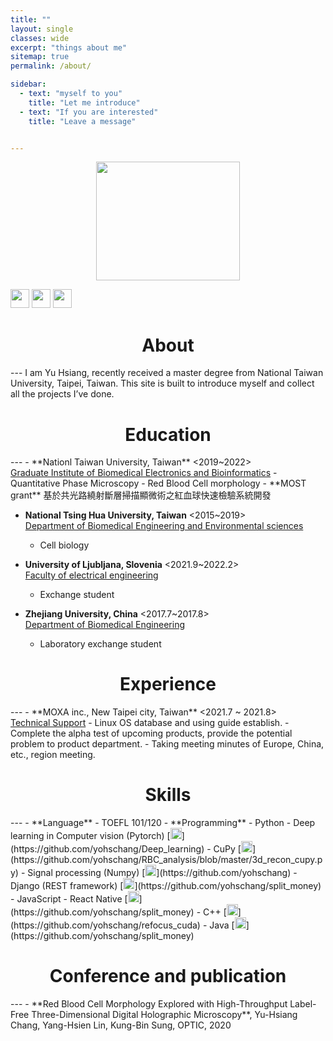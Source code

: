 ```yaml
--- 
title: ""
layout: single
classes: wide
excerpt: "things about me"
sitemap: true
permalink: /about/

sidebar: 
  - text: "myself to you"
    title: "Let me introduce"
  - text: "If you are interested"
    title: "Leave a message"


---
```


<p align="center">
  <img width="230" height="190" src="https://i.imgur.com/OpuBLnm.png"> </br>
</p>

[<img width="30" height="30" src="https://img.icons8.com/ios/50/000000/apple-mail.png"/>](r08945011@ntu.edu.tw) [<img width="30" height="30" src="https://img.icons8.com/ios-glyphs/50/000000/linkedin.png"/>](https://www.linkedin.com/in/changyuhs/) [<img width="30" height="30" src="https://img.icons8.com/material-rounded/24/000000/github.png"/>](https://github.com/yohschang)




<h1 align="center" style="font-size:200%;">About</h1>
---
I am Yu Hsiang, recently received a master degree from National Taiwan University, Taipei, Taiwan. This site is built to introduce myself and collect all the projects I’ve done. 

<h1 align="center" style="font-size:200%;">Education</h1>
---
- **Nationl Taiwan University, Taiwan**  <2019~2022> <br>
   <ins>Graduate Institute of Biomedical Electronics and Bioinformatics</ins>
  - Quantitative Phase Microscopy
  - Red Blood Cell morphology
  - **MOST grant** 基於共光路繞射斷層掃描顯微術之紅血球快速檢驗系統開發
 
- **National Tsing Hua University, Taiwan** <2015~2019> <br>
  <ins>Department of Biomedical Engineering and Environmental sciences</ins>
  - Cell biology

- **University of Ljubljana, Slovenia** <2021.9~2022.2> <br>
  <ins>Faculty of electrical engineering</ins>
  - Exchange student

- **Zhejiang University, China** <2017.7~2017.8> <br>
  <ins>Department of Biomedical Engineering</ins>
  - Laboratory exchange student

<h1 align="center" style="font-size:200%;">Experience</h1>
---
- **MOXA inc., New Taipei city, Taiwan** <2021.7 ~ 2021.8> <br>
<ins>Technical Support</ins>
  - Linux OS database and using guide establish.
  - Complete the alpha test of upcoming products, provide the potential problem to product department.
  - Taking meeting minutes of Europe, China, etc., region meeting.

<h1 align="center" style="font-size:200%;">Skills</h1>
---
- **Language**
    - TOEFL 101/120
- **Programming** 
    - Python 
      - Deep learning in Computer vision (Pytorch) [<img width="18" height="18" src="https://img.icons8.com/windows/32/000000/link.png"/>](https://github.com/yohschang/Deep_learning)
      - CuPy [<img width="18" height="18" src="https://img.icons8.com/windows/32/000000/link.png"/>](https://github.com/yohschang/RBC_analysis/blob/master/3d_recon_cupy.py)
      - Signal processing (Numpy) [<img width="18" height="18" src="https://img.icons8.com/windows/32/000000/link.png"/>](https://github.com/yohschang)
      - Django (REST framework) [<img width="18" height="18" src="https://img.icons8.com/windows/32/000000/link.png"/>](https://github.com/yohschang/split_money)
    - JavaScript
      - React Native [<img width="18" height="18" src="https://img.icons8.com/windows/32/000000/link.png"/>](https://github.com/yohschang/split_money)
    - C++ [<img width="18" height="18" src="https://img.icons8.com/windows/32/000000/link.png"/>](https://github.com/yohschang/refocus_cuda)
    - Java [<img width="18" height="18" src="https://img.icons8.com/windows/32/000000/link.png"/>](https://github.com/yohschang/split_money)
      
<h1 align="center" style="font-size:200%;">Conference and publication</h1>
---
- **Red Blood Cell Morphology Explored with High-Throughput Label-Free Three-Dimensional Digital Holographic Microscopy**, Yu-Hsiang Chang, Yang-Hsien Lin, Kung-Bin Sung, OPTIC, 2020
